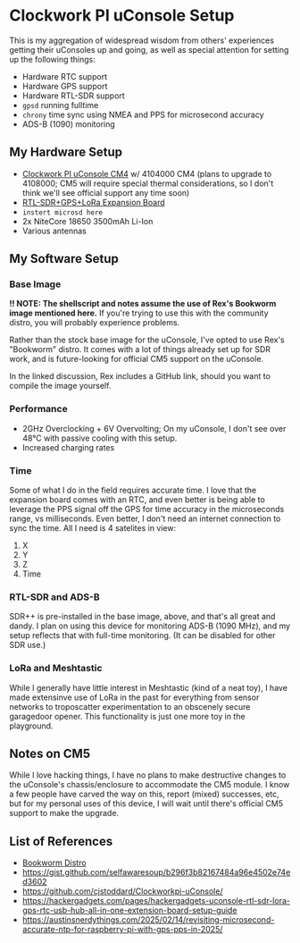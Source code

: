 # Clockwork PI uConsole Setup

This is my aggregation of widespread wisdom from others' experiences getting their uConsoles up and going, as well as special attention for setting up the following things:

- Hardware RTC support
- Hardware GPS support
- Hardware RTL-SDR support
- `gpsd` running fulltime
- `chrony` time sync using NMEA and PPS for microsecond accuracy
- ADS-B (1090) monitoring

## My Hardware Setup

- [Clockwork PI uConsole CM4](https://www.clockworkpi.com/product-page/uconsole-kit-rpi-cm4-lite) w/ 4104000 CM4 (plans to upgrade to 4108000; CM5 will require special thermal considerations, so I don't think we'll see official support any time soon)
- [RTL-SDR+GPS+LoRa Expansion Board](https://hackergadgets.com/products/uconsole-rtl-sdr-lora-gps-rtc-usb-hub-all-in-one-extension-board)
- `instert microsd here`
- 2x NiteCore 18650 3500mAh Li-Ion
- Various antennas

## My Software Setup

### Base Image

**!! NOTE: The shellscript and notes assume the use of Rex's Bookworm image mentioned here.** If you're trying to use this with the community distro, you will probably experience problems.

Rather than the stock base image for the uConsole, I've opted to use Rex's "Bookworm" distro. It comes with a lot of things already set up for SDR work, and is future-looking for official CM5 support on the uConsole.

In the linked discussion, Rex includes a GitHub link, should you want to compile the image yourself.

### Performance

- 2GHz Overclocking + 6V Overvolting; On my uConsole, I don't see over 48°C with passive cooling with this setup.
- Increased charging rates

### Time

Some of what I do in the field requires accurate time. I love that the expansion board comes with an RTC, and even better is being able to leverage the PPS signal off the GPS for time accuracy in the microseconds range, vs milliseconds. Even better, I don't need an internet connection to sync the time. All I need is 4 satelites in view:

1. X
2. Y
3. Z
4. Time

### RTL-SDR and ADS-B

SDR++ is pre-installed in the base image, above, and that's all great and dandy. I plan on using this device for monitoring ADS-B (1090 MHz), and my setup reflects that with full-time monitoring. (It can be disabled for other SDR use.)

### LoRa and Meshtastic

While I generally have little interest in Meshtastic (kind of a neat toy), I have made extensinve use of LoRa in the past for everything from sensor networks to troposcatter experimentation to an obscenely secure garagedoor opener. This functionality is just one more toy in the playground.

## Notes on CM5

While I love hacking things, I have no plans to make destructive changes to the uConsole's chassis/enclosure to accommodate the CM5 module. I know a few people have carved the way on this, report (mixed) successes, etc, but for my personal uses of this device, I will wait until there's official CM5 support to make the upgrade.

## List of References

- [Bookworm Distro](https://forum.clockworkpi.com/t/bookworm-6-6-y-for-the-uconsole-and-devterm/13235)
- https://gist.github.com/selfawaresoup/b296f3b82167484a96e4502e74ed3602
- https://github.com/cjstoddard/Clockworkpi-uConsole/
- https://hackergadgets.com/pages/hackergadgets-uconsole-rtl-sdr-lora-gps-rtc-usb-hub-all-in-one-extension-board-setup-guide
- https://austinsnerdythings.com/2025/02/14/revisiting-microsecond-accurate-ntp-for-raspberry-pi-with-gps-pps-in-2025/


